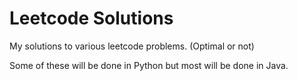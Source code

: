 # Leetcode Solutions
My solutions to various leetcode problems. (Optimal or not)

Some of these will be done in Python but most will be done in Java.

